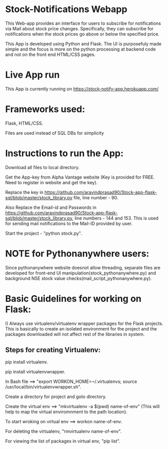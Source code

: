 # Stock-Notifications Webapp
This Web-app provides an interface for users to subscribe for notifications via Mail about stock price changes. Specifically, they can subscribe for notifications when the stock prices go above or below the specified price.  

This App is developed using Python and Flask. The UI is purposefuly made simple and the focus is more on the python processing at backend code and not on the front end HTML/CSS pages.

Live App run
==
This App is currently running on https://stock-notify-app.herokuapp.com/   

Frameworks used:
===
Flask, HTML/CSS.

Files are used instead of SQL DBs for simplicity

Instructions to run the App:
===
Download all files to local directory.

Get the App-key from Alpha Vantage website (Key is provided for FREE. Need to register in website and get the key). 

Replace the key in https://github.com/aravindprasad90/Stock-app-flask-sql/blob/master/stock_library.py file, line number - 90.

Also Replace the Email-id and Passwords in https://github.com/aravindprasad90/Stock-app-flask-sql/blob/master/stock_library.py, line numbers - 144 and 153. This is used for sending mail notifications to the Mail-ID provided by user.

Start the project - "python stock.py".

NOTE for Pythonanywhere users:
=====
Since pythonanywhere website doesnot allow threading, separate files are developed for front-end UI manipulation(stock_pythonanywhere.py) and background NSE stock value checks(mail_script_pythonanywhere.py).

Basic Guidelines for working on Flask:
====
I) Always use virtualenv/virtualenv wrapper packages for the Flask projects. This is basically to create an isolated environment for the project and the packages downloaded will not affect rest of the libraries in system.

Steps for creating Virtualenv:
----
pip install virtualenv.

pip install virtualenvwrapper.

In Bash file ==> "export WORKON_HOME=~/.virtualenvs; source /usr/local/bin/virtualenvwrapper.sh".

Create a directory for project and goto directory.

Create the virtual env ==> "mkvirtualenv -a $(pwd) name-of-env" (This will help to map the virtual enviromnment to the path location).

To start wroking on virtual env ==> workon name-of-env.

For deleting the virtualenv, "rmvirtualenv name-of-env".

For viewing the list of packages in virtual env, "pip list".


